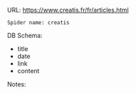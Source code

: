 URL: https://www.creatis.fr/fr/articles.html

    Spider name: creatis

DB Schema:
- title
- date
- link
- content

Notes: